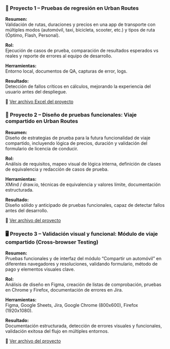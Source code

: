 ### 🚗 Proyecto 1 – Pruebas de regresión en Urban Routes

**Resumen:**  
Validación de rutas, duraciones y precios en una app de transporte con múltiples modos (automóvil, taxi, bicicleta, scooter, etc.) y tipos de ruta (Óptimo, Flash, Personal).

**Rol:**  
Ejecución de casos de prueba, comparación de resultados esperados vs reales y reporte de errores al equipo de desarrollo.

**Herramientas:**  
Entorno local, documentos de QA, capturas de error, logs.

**Resultado:**  
Detección de fallos críticos en cálculos, mejorando la experiencia del usuario antes del despliegue.

📎 [Ver archivo Excel del proyecto](proyectos/proyecto%201/Proyecto%201.xlsx)

### 🤝 Proyecto 2 – Diseño de pruebas funcionales: Viaje compartido en Urban Routes

**Resumen:**  
Diseño de estrategias de prueba para la futura funcionalidad de viaje compartido, incluyendo lógica de precios, duración y validación del formulario de licencia de conducir.

**Rol:**  
Análisis de requisitos, mapeo visual de lógica interna, definición de clases de equivalencia y redacción de casos de prueba.

**Herramientas:**  
XMind / draw.io, técnicas de equivalencia y valores límite, documentación estructurada.

**Resultado:**  
Diseño sólido y anticipado de pruebas funcionales, capaz de detectar fallos antes del desarrollo.

📎 [Ver archivo del proyecto](proyectos/proyecto%202/proyecto%202.docx)

### 🖥️ Proyecto 3 – Validación visual y funcional: Módulo de viaje compartido (Cross-browser Testing)

**Resumen:**  
Pruebas funcionales y de interfaz del módulo “Compartir un automóvil” en diferentes navegadores y resoluciones, validando formulario, método de pago y elementos visuales clave.

**Rol:**  
Análisis de diseño en Figma, creación de listas de comprobación, pruebas en Chrome y Firefox, documentación de errores en Jira.

**Herramientas:**  
Figma, Google Sheets, Jira, Google Chrome (800x600), Firefox (1920x1080).

**Resultado:**  
Documentación estructurada, detección de errores visuales y funcionales, validación exitosa del flujo en múltiples entornos.

📎 [Ver archivo del proyecto](proyectos/proyecto%203/proyecto%203.docx)

